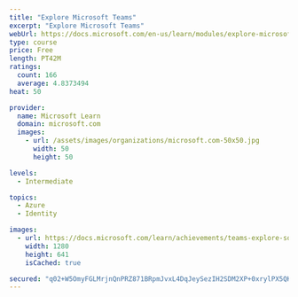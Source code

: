 ```yaml
---
title: "Explore Microsoft Teams"
excerpt: "Explore Microsoft Teams"
webUrl: https://docs.microsoft.com/en-us/learn/modules/explore-microsoft-teams/
type: course
price: Free
length: PT42M
ratings:
  count: 166
  average: 4.8373494
heat: 50

provider:
  name: Microsoft Learn
  domain: microsoft.com
  images:
    - url: /assets/images/organizations/microsoft.com-50x50.jpg
      width: 50
      height: 50

levels:
  - Intermediate

topics:
  - Azure
  - Identity

images:
  - url: https://docs.microsoft.com/learn/achievements/teams-explore-social.png
    width: 1280
    height: 641
    isCached: true

secured: "q02+W5OmyFGLMrjnQnPRZ871BRpmJvxL4DqJeySezIH2SDM2XP+0xrylPX5QKKjif31IZ9hhjAipSKx+2WPxsqzjLMgUI2yv6VO23f4Ln4qHt5TzLbq3itYbyuhy9qni+gHKZqWu5dge/EpBDLxrhCGPrJF6BjWss+tZIybUM8G66U5BMoQwO9WqhWHMjeN8d62ZsU0UcWtX1lCIzU3ftl4hKCdaQMiH0M/i64S8zvg1llI4otG3LhhJHbfX4CYtkfUVS35O3od+vTyTnOcauV+kBsV1bPLmZV+/CqO+BTWzAp5vcyMPG5LxOfMoS0sfI9CNrEn5gUmCa8jGeCtaI/X6dJKGDi3oxkg4oHz+nAgtWBiyLmbNnsQF7E6g8AGU/vXZ4GVXRRu9axXWmRWl7siqHJjfhvZYarGeq5M3wV8=;Ii64iVysXNuevQDCwJpjJQ=="
---
```


